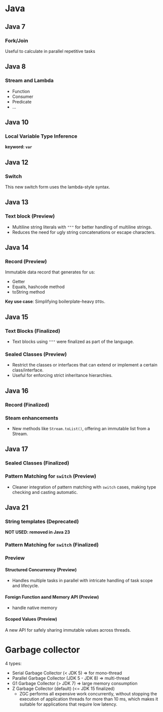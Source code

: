 # Java

## Java 7

### Fork/Join

Useful to calculate in parallel repetitive tasks

## Java 8

### Stream and Lambda
- Function
- Consumer
- Predicate
- ...

## Java 10

### Local Variable Type Inference

**keyword: `var`**

## Java 12 

### Switch

This new switch form uses the lambda-style syntax.

## Java 13

### Text block (Preview)
- Multiline string literals with `"""` for better handling of multiline strings.
- Reduces the need for ugly string concatenations or escape characters.

## Java 14

### Record (Preview)

Immutable data record that generates for us:
* Getter
* Equals, hashcode method
* toString method

**Key use case**: Simplifying boilerplate-heavy `DTOs`.

## Java 15

### Text Blocks (Finalized)
- Text blocks using `"""` were finalized as part of the language.

### Sealed Classes (Preview)
- Restrict the classes or interfaces that can extend or implement a certain class/interface.
- Useful for enforcing strict inheritance hierarchies.

## Java 16

### Record (Finalized)

### Steam enhancements
- New methods like `Stream.toList()`, offering an immutable list from a Stream.

## Java 17

### Sealed Classes (Finalized)

### Pattern Matching for `switch` (Preview)
- Cleaner integration of pattern matching with `switch` cases, making type checking and casting automatic.

## Java 21

### String templates (Deprecated)
**NOT USED: removed in Java 23**

### Pattern Matching for `switch` (Finalized)


### Preview

#### Structured Concurrency (Preview)
- Handles multiple tasks in parallel with intricate handling of task scope and lifecycle.

#### Foreign Function aand Memory API (Preview)
- handle native memory

#### Scoped Values (Preview)
A new API for safely sharing immutable values across threads.

# Garbage collector

4 types:
- Serial Garbage Collector (< JDK 5) => for mono-thread
- Parallel Garbage Collector (JDK 5 - JDK 8) => multi-thread 
- G1 Garbage Collector (> JDK 7) => large memory consumption
- Z Garbage Collector (default) (<= JDK 15 finalized)
  - ZGC performs all expensive work concurrently, without stopping the execution of application threads for more than 10 ms, which makes it suitable for applications that require low latency. 
